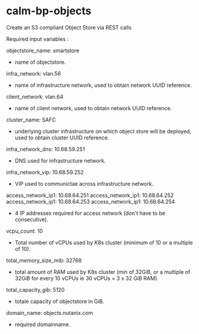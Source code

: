 # calm-bp-objects
Create an S3 compliant Object Store via REST calls

Required input variables :

objectstore_name: smartstore
- name of objectstore.

infra_network: vlan.56
- name of infrastructure network, used to obtain network UUID reference.

client_network: vlan.64
- name of client network, used to obtain network UUID reference.

cluster_name: SAFC
- underlying cluster infrastructure on which object store will be deployed, used to obtain cluster UUID reference.

infra_network_dns: 10.68.59.251
- DNS used for infrastructure network.

infra_network_vip: 10.68.59.252
- VIP used to communictae across infrastructure network.

access_network_ip1: 10.68.64.251
access_network_ip1: 10.68.64.252
access_network_ip1: 10.68.64.253
access_network_ip1: 10.68.64.254
- 4 IP addresses required for access network (don't have to be consecutive).

vcpu_count: 10
- Total number of vCPUs used by K8s cluster (minimum of 10 or a multiple of 10).

total_memory_size_mib: 32768
- total amount of RAM used by K8s cluster (min of 32GiB, or a multiple of 32GiB for every 10 vCPUs ie 30 vCPUs = 3 x 32 GiB RAM).

total_capacity_gib: 5120
- totale capacity of objectstore in GiB.

domain_name: objects.nutanix.com
- required domainname.

